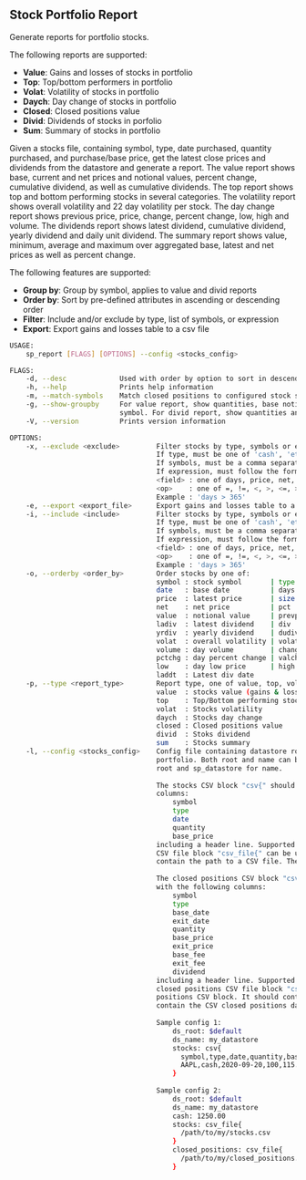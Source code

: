 ## Stock Portfolio Report
Generate reports for portfolio stocks.

The following reports are supported:
- **Value**: Gains and losses of stocks in portfolio
- **Top**: Top/bottom performers in portfolio
- **Volat**: Volatility of stocks in portfolio
- **Daych**: Day change of stocks in portfolio
- **Closed**: Closed positions value
- **Divid**: Dividends of stocks in porfolio
- **Sum**: Summary of stocks in portfolio

Given a stocks file, containing symbol, type, date purchased, quantity purchased, and purchase/base price,
get the latest close prices and dividends from the datastore and generate a report. The value report shows base,
current and net prices and notional values, percent change, cumulative dividend, as well as cumulative dividends.
The top report shows top and bottom performing stocks in several categories. The volatility report shows overall
volatility and 22 day volatility per stock. The day change report shows previous price, price, change, percent
change, low, high and volume. The dividends report shows latest dividend, cumulative dividend, yearly dividend
and daily unit dividend. The summary report shows value, minimum, average and maximum over aggregated base,
latest and net prices as well as percent change.

The following features are supported:
- **Group by**: Group by symbol, applies to value and divid reports
- **Order by**: Sort by pre-defined attributes in ascending or descending order
- **Filter**: Include and/or exclude by type, list of symbols, or expression
- **Export**: Export gains and losses table to a csv file

```bash
USAGE:
    sp_report [FLAGS] [OPTIONS] --config <stocks_config>

FLAGS:
    -d, --desc             Used with order by option to sort in descending order
    -h, --help             Prints help information
    -m, --match-symbols    Match closed positions to configured stock symbols post filtering and ordering
    -g, --show-groupby     For value report, show quantities, base notional and current notional values grouped by
                           symbol. For divid report, show quantities and cumulative dividend grouped by symbol
    -V, --version          Prints version information

OPTIONS:
    -x, --exclude <exclude>         Filter stocks by type, symbols or expression;
                                    If type, must be one of 'cash', 'etf', or 'index'.
                                    If symbols, must be a comma separated list of symbol names.
                                    If expression, must follow the format '<field> <op> <value>', where:
                                    <field> : one of days, price, net, pct, div, size, value
                                    <op>    : one of =, !=, <, >, <=, >=
                                    Example : 'days > 365'
    -e, --export <export_file>      Export gains and losses table to a csv file
    -i, --include <include>         Filter stocks by type, symbols or expression;
                                    If type, must be one of 'cash', 'etf', or 'index'.
                                    If symbols, must be a comma separated list of symbol names.
                                    If expression, must follow the format '<field> <op> <value>', where:
                                    <field> : one of days, price, net, pct, div, size, value
                                    <op>    : one of =, !=, <, >, <=, >=
                                    Example : 'days > 365'
    -o, --orderby <order_by>        Order stocks by one of:
                                    symbol : stock symbol       | type    : stock type
                                    date   : base date          | days    : days held
                                    price  : latest price       | size    : quantity
                                    net    : net price          | pct     : percent change
                                    value  : notional value     | prevpr  : previous day price
                                    ladiv  : latest dividend    | div     : cumulative dividend
                                    yrdiv  : yearly dividend    | dudiv   : daily unit dividend
                                    volat  : overall volatility | volat22 : 22 day volatility
                                    volume : day volume         | change  : day change
                                    pctchg : day percent change | valchg  : day value change
                                    low    : day low price      | high    : day high price
                                    laddt  : Latest div date
    -p, --type <report_type>        Report type, one of value, top, volat (default: value)
                                    value  : stocks value (gains & losses)
                                    top    : Top/Bottom performing stocks
                                    volat  : Stocks volatility
                                    daych  : Stocks day change
                                    closed : Closed positions value
                                    divid  : Stoks dividend
                                    sum    : Stocks summary
    -l, --config <stocks_config>    Config file containing datastore root and name, stocks, closed positions and cash in
                                    portfolio. Both root and name can be set to "$default" which will use home path for
                                    root and sp_datastore for name.
                                    
                                    The stocks CSV block "csv{" should contain stocks in portfolio, with the following
                                    columns:
                                        symbol
                                        type
                                        date
                                        quantity
                                        base_price
                                    including a header line. Supported type values include cash, etf and index. A stocks
                                    CSV file block "csv_file{" can be used instead of a stocks CSV block. It should
                                    contain the path to a CSV file. The file should contain the CSV stocks data.
                                    
                                    The closed positions CSV block "csv{" should contain closed positions in portfolio,
                                    with the following columns:
                                        symbol
                                        type
                                        base_date
                                        exit_date
                                        quantity
                                        base_price
                                        exit_price
                                        base_fee
                                        exit_fee
                                        dividend
                                    including a header line. Supported type values include cash, etf and index. The
                                    closed positions CSV file block "csv_file{" can be used instead of a closed
                                    positions CSV block. It should contain the path to a CSV file. The file should
                                    contain the CSV closed positions data.
                                    
                                    Sample config 1:
                                        ds_root: $default
                                        ds_name: my_datastore
                                        stocks: csv{
                                          symbol,type,date,quantity,base_price
                                          AAPL,cash,2020-09-20,100,115.00
                                        }
                                    
                                    Sample config 2:
                                        ds_root: $default
                                        ds_name: my_datastore
                                        cash: 1250.00
                                        stocks: csv_file{
                                          /path/to/my/stocks.csv
                                        }
                                        closed_positions: csv_file{
                                          /path/to/my/closed_positions.csv
                                        }
```

